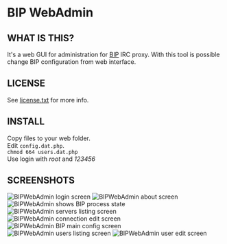 # BIP WebAdmin

## WHAT IS THIS?
It's a web GUI for administration for [BIP](http://bip.milkypond.org/) IRC proxy. With this tool is possible change BIP configuration from web interface.

## LICENSE
See [license.txt](https://github.com/MekDrop/BIPWebAdmin/blob/master/license.txt) for more info.

## INSTALL
Copy files to your web folder. <br />
Edit `config.dat.php`. <br />
`chmod 664 users.dat.php`<br />
Use login with *root* and *123456*

## SCREENSHOTS
![BIPWebAdmin login screen](https://raw.github.com/MekDrop/BIPWebAdmin/master/screenshots/login.png)
![BIPWebAdmin about screen](https://raw.github.com/MekDrop/BIPWebAdmin/master/screenshots/about.png)
![BIPWebAdmin shows BIP process state](https://raw.github.com/MekDrop/BIPWebAdmin/master/screenshots/bip%20proxy%20state.png)
![BIPWebAdmin servers listing screen](https://raw.github.com/MekDrop/BIPWebAdmin/master/screenshots/servers.png)
![BIPWebAdmin connection edit screen](https://raw.github.com/MekDrop/BIPWebAdmin/master/screenshots/connection%20edit.png)
![BIPWebAdmin BIP main config screen](https://raw.github.com/MekDrop/BIPWebAdmin/master/screenshots/system%20config.png)
![BIPWebAdmin users listing screen](https://raw.github.com/MekDrop/BIPWebAdmin/master/screenshots/users.png)
![BIPWebAdmin user edit screen](https://raw.github.com/MekDrop/BIPWebAdmin/master/screenshots/user%20edit.png)
